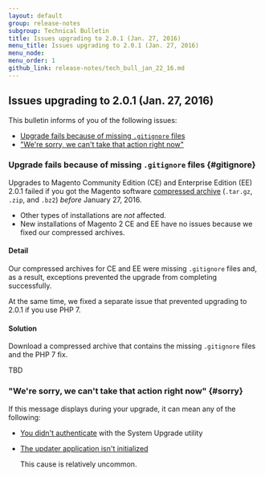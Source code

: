 ```yaml
---
layout: default
group: release-notes
subgroup: Technical Bulletin
title: Issues upgrading to 2.0.1 (Jan. 27, 2016)
menu_title: Issues upgrading to 2.0.1 (Jan. 27, 2016)
menu_node: 
menu_order: 1
github_link: release-notes/tech_bull_jan_22_16.md
---
```


## Issues upgrading to 2.0.1 (Jan. 27, 2016)
This bulletin informs of you of the following issues:

*	[Upgrade fails because of missing `.gitignore` files](#gitignore)
*	["We're sorry, we can't take that action right now"](#sorry)

### Upgrade fails because of missing `.gitignore` files {#gitignore}
Upgrades to Magento Community Edition (CE) and Enterprise Edition (EE) 2.0.1 failed if you got the Magento software <a href="{{ site.gdeurl }}install-gde/prereq/zip_install.html">compressed archive</a> (`.tar.gz`, `.zip`, and `.bz2`) *before* January 27, 2016.

<div class="bs-callout bs-callout-info" id="info">
  <ul><li>Other types of installations are <em>not</em> affected.</li>
  	<li>New installations of Magento 2 CE and EE have no issues because we fixed our compressed archives.</li></ul>
</div>

#### Detail
Our compressed archives for CE and EE were missing `.gitignore` files and, as a result, exceptions prevented the upgrade from completing successfully.

At the same time, we fixed a separate issue that prevented upgrading to 2.0.1 if you use PHP 7.

#### Solution
Download a compressed archive that contains the missing `.gitignore` files and the PHP 7 fix.

TBD

### "We're sorry, we can't take that action right now" {#sorry}
If this message displays during your upgrade, it can mean any of the following:

*	<a href="{{ site.gdeurl }}comp-mgr/trouble/cman/were-sorry.html#not-auth">You didn't authenticate</a> with the System Upgrade utility
*	<a href="{{ site.gdeurl }}comp-mgr/trouble/cman/were-sorry.html#updater">The updater application isn't initialized</a>

	This cause is relatively uncommon.